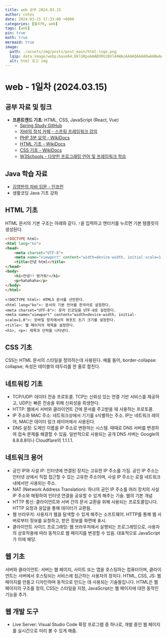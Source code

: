 ```yaml
---
title: web 공부 2024.03.15
author: cotes
date: 2024-03-15 17:33:00 +0800
categories: [폴리텍, web]
tags: [web]
pin: true
math: true
mermaid: true
image:
  path: ./assets/img/posts/post_main/html-logo.png
  lqip: data:image/webp;base64,UklGRpoAAABXRUJQVlA4WAoAAAAQAAAADwAABwAAQUxQSDIAAAARL0AmbZurmr57yyIiqE8oiG0bejIYEQTgqiDA9vqnsUSI6H+oAERp2HZ65qP/VIAWAFZQOCBCAAAA8AEAnQEqEAAIAAVAfCWkAALp8sF8rgRgAP7o9FDvMCkMde9PK7euH5M1m6VWoDXf2FkP3BqV0ZYbO6NA/VFIAAAA
  alt: html 로고 img 
---
```


# web - 1일차 (2024.03.15)

## 공부 자료 및 링크

- **프론트엔드 기초**: HTML, CSS, JavaScript (React, Vue)
  - [Spring Study GitHub](https://github.com/ttaengz/spring-study/)
  - [자바의 정석 카페 - 스프링 프레임워크 강의](https://cafe.naver.com/javachobostudy.cafe)
  - [PHP 3분 요약 - WikiDocs](https://wikidocs.net/book/5793)
  - [HTML 기초 - WikiDocs](https://wikidocs.net/book/7596)
  - [CSS 기초 - WikiDocs](https://wikidocs.net/book/9136)
  - [W3Schools - 다양한 프로그래밍 언어 및 프레임워크 학습](https://www.w3schools.com/)

## Java 학습 자료

- [김영한의 자바 입문 - 인프런](https://www.inflearn.com/course/김영한의-자바-입문#curriculum)
- 생활코딩 Java 기초 강좌

## HTML 기초

HTML 문서의 기본 구조는 아래와 같다. `!`을 입력하고 엔터키를 누르면 기본 템플릿이 생성된다.

```html
<!DOCTYPE html>
<html lang="ko">
<head>
    <meta charset="UTF-8">
    <meta name="viewport" content="width=device-width, initial-scale=1.0">
    <title>안녕 html</title>
</head>
<body>
    <h1>안녕!! 방가워!</h1>
    <p>hahahaha</p>
</body>
</html>
```
    <!DOCTYPE html>: HTML5 문서를 선언한다.
    <html lang="ko">: 문서의 기본 언어를 한국어로 설정한다.
    <meta charset="UTF-8">: 문자 인코딩을 UTF-8로 설정한다.
    <meta name="viewport" content="width=device-width, initial-scale=1.0">: 모바일 장치에서의 뷰포트 초기 크기를 설정한다.
    <title>: 웹 페이지의 제목을 설정한다.
    <h1>, <p>: 제목과 단락을 나타낸다.

## CSS 기초
CSS는 HTML 문서의 스타일을 정의하는데 사용된다. 예를 들어, border-collapse: collapse; 속성은 테이블의 테두리를 한 줄로 합친다.


## 네트워킹 기초
- TCP/UDP: 데이터 전송 프로토콜. TCP는 신뢰성 있는 연결 기반 서비스를 제공하고, UDP는 빠른 전송을 위해 신뢰성을 희생한다.
- HTTP: 웹에서 서버와 클라이언트 간에 문서를 주고받을 때 사용하는 프로토콜.
- IP 주소와 MAC 주소: 네트워크상에서 기기를 s식별하는 주소. IP는 네트워크 레이어, MAC은 데이터 링크 레이어에서 사용된다.
- DNS 설정: 도메인 이름을 IP 주소로 변환하는 시스템. 때때로 DNS 서버를 변경하여 접속 문제를 해결할 수 있음. 일반적으로 사용되는 공개 DNS 서버는 Google의 8.8.8.8이나 Cloudflare의 1.1.1.1.


## 네트워크 용어
- 공인 IP와 사설 IP: 인터넷에 연결된 장치는 고유한 IP 주소를 가짐. 공인 IP 주소는 인터넷 상에서 직접 접근할 수 있는 고유한 주소이며, 사설 IP 주소는 로컬 네트워크 내에서만 사용되는 주소.
- NAT (Network Address Translation): 하나의 공인 IP 주소를 여러 장치의 사설 IP 주소와 매핑하여 인터넷 연결을 공유할 수 있게 해주는 기술.
웹의 기본 개념
- HTTP 통신: 클라이언트와 서버 간의 문서 교환을 위해 사용되는 프로토콜입니다. HTTP 요청과 응답을 통해 데이터가 교환됨.
- 웹 브라우저: 사용자가 웹을 탐색할 수 있게 해주는 소프트웨어. HTTP를 통해 웹 서버로부터 정보를 요청하고, 받은 정보를 화면에 표시.
- 클라이언트 사이드 프로그래밍: 웹 브라우저에서 실행되는 프로그래밍으로, 사용자의 상호작용에 따라 동적으로 웹 페이지를 변경할 수 있음. 대표적으로 JavaScript가 이에 해당.


## 웹 기초
서버와 클라이언트: 서버는 웹 페이지, 사이트 또는 앱을 호스팅하는 컴퓨터이며, 클라이언트는 서버에서 호스팅되는 서비스에 접근하는 사용자의 장치다.
HTML, CSS, JS: 웹 페이지를 만들고 디자인하며 동적으로 만드는 데 사용되는 기술들입니다. HTML은 웹 페이지의 구조를 정의, CSS는 스타일을 지정, JavaScript는 웹 페이지에 대한 동적인 기능을 추가.


## 웹 개발 도구
- Live Server: Visual Studio Code 확장 프로그램 중 하나로, 개발 중인 웹 페이지를 실시간으로 미리 볼 수 있게 해줌.


